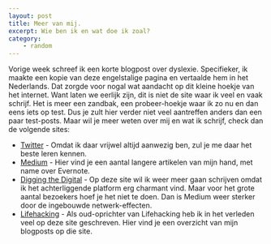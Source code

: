 ```yaml
---
layout: post
title: Meer van mij.
excerpt: Wie ben ik en wat doe ik zoal?
category: 
    - random
---
```


Vorige week schreef ik een korte blogpost over dyslexie. Specifieker, ik maakte een kopie van deze engelstalige pagina en vertaalde hem in het Nederlands. Dat zorgde voor nogal wat aandacht op dit kleine hoekje van het internet. Want laten we eerlijk zijn, dit is niet de site waar ik veel en vaak schrijf. Het is meer een zandbak, een probeer-hoekje waar ik zo nu en dan eens iets op test. Dus je zult hier verder niet veel aantreffen anders dan een paar test-posts. Maar wil je meer weten over mij en wat ik schrijf, check dan de volgende sites:

* [Twitter](http://www.twitter.com/frankmeeuwsen) - Omdat ik daar vrijwel altijd aanwezig ben, zul je me daar het beste leren kennen.
* [Medium](https://medium.com/@frankmeeuwsen) - Hier vind je een aantal langere artikelen van mijn hand, met name over Evernote.
* [Digging the Digital](http://diggingthedigital.com) - Op deze site wil ik weer meer gaan schrijven omdat ik het achterliggende platform erg charmant vind. Maar voor het grote aantal bezoekers hoef je het niet te doen. Dan is Medium weer sterker door de ingebouwde netwerk-effecten.
* [Lifehacking](http://lifehacking.nl/author/frankmeeuwsen/) - Als oud-oprichter van Lifehacking heb ik in het verleden veel op deze site geschreven. Hier vind je een overzicht van mijn blogposts op die site.
